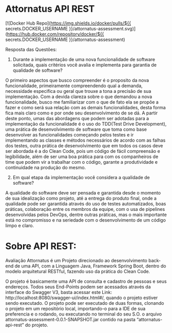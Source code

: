 # Attornatus API REST
[![Docker Hub Repo](https://img.shields.io/docker/pulls/${{ secrets.DOCKER_USERNAME }}/attornatus-assessment.svg)](https://hub.docker.com/repository/docker/${{ secrets.DOCKER_USERNAME }}/attornatus-assessment)

Resposta das Questões:

1.	Durante a implementação de uma nova funcionalidade de software solicitada, quais critérios você avalia e implementa para garantia de qualidade de software?

   O primeiro aspectos que busco compreender é o proposito da nova funcionalidade, primeiramente compreendendo qual a demanda, necessidade especifica ou geral que trouxe a tona a precisão de sua implementação. Com a devida clareza sobre o que demandou a nova funcionalidade, busco me familiarizar com o que de fato ela se propõe a fazer e como será sua relação com as demais funcionalidades, desta forma fica mais claro como e por onde seu desenvolvimento de se dá. 
   A partir deste ponto, umas das abordagens que podem ser adotadas para a implementação da funcionalidade é o uso do TDD(Test Drive Development), uma prática de desenvolvimento de software que toma como base desenvolver as funcionalidades começando pelos testes e ir implementando as classes e métodos necessários de acordo com as falhas dos testes, outra prática de desenvolvimento que em todos os casos deve ser abordada é a do Clean Code, pois um código de fácil compreensão e legibilidade, além de ser uma boa prática para com os companheiros de time que podem vir a trabalhar com o código, garante a produtividade e continuidade na produção do mesmo.
  
2.	Em qual etapa da implementação você considera a qualidade de software?

   A qualidade do software deve ser pensada e garantida desde o momento de sua idealização como projeto, até a entrega do produto final, onde a qualidade pode ser garantida através do uso de testes automatizados, boas práticas, colaboração entre os membros da equipe, com o usa de pipelines desenvolvidas pelos DevOps, dentre outras práticas, mas o mais importante está no compromisso e na seriedade com o desenvolvimento de um código limpo e claro.

# Sobre API REST:

   Avaliação Attornatus é um Projeto direcionado ao desenvolvimento back-end de uma API, com a Linguagem Java, Framework Spring Boot, dentro do modelo arquitetural RESTful, fazendo uso da prática do Clean Code.
 
   O projeto é basicamente uma API de consulta e cadastro de pessoas e seus endereços. Todos seus End-Points podem ser acessados através da interface do Swagger V3, basta acessar este Link: http://localhost:8080/swagger-ui/index.html#/, quando o projeto estiver sendo executado. O projeto pode ser executado de duas formas, clonando o projeto em um repositório local, importando-o para a IDE de sua preferencia e o rodando, ou executando no terminal do seu S.O. o arquivo attornatus-assessment-0.0.1-SNAPSHOT.jar contido na pasta “attornatus-api-rest” do projeto.
